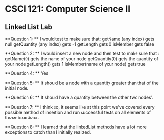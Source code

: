 # CSCI 121: Computer Science II
## Linked List Lab

**Question 1: ** I would test to make sure that: 
getName (any index) gets null
getQuantity (any index) gets -1
getLength gets 0
isMember gets false

**Question 2: ** I would insert a new node and then test to make sure that :
getName(0) gets the name of your node
getQuantity(0) gets the quantity of your node
getLength() gets 1
isMember(name of your node) gets true

**Question 4: ** Yes

**Question 5: ** It should be a node with a quantity greater than that of the initial node.

**Question 6: ** It should have a quantity between the other two nodes'.

**Question 7: ** I think so, it seems like at this point we've covered every possible method of insertion 
and run successful tests on all elements of those insertions.

**Question 8: ** I learned that the linkedList methods have a lot more exceptions to catch than I initially 
realized.